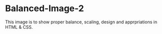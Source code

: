 # Balanced-Image-2
This image is to show proper balance, scaling, design and apprpriations in HTML & CSS.

